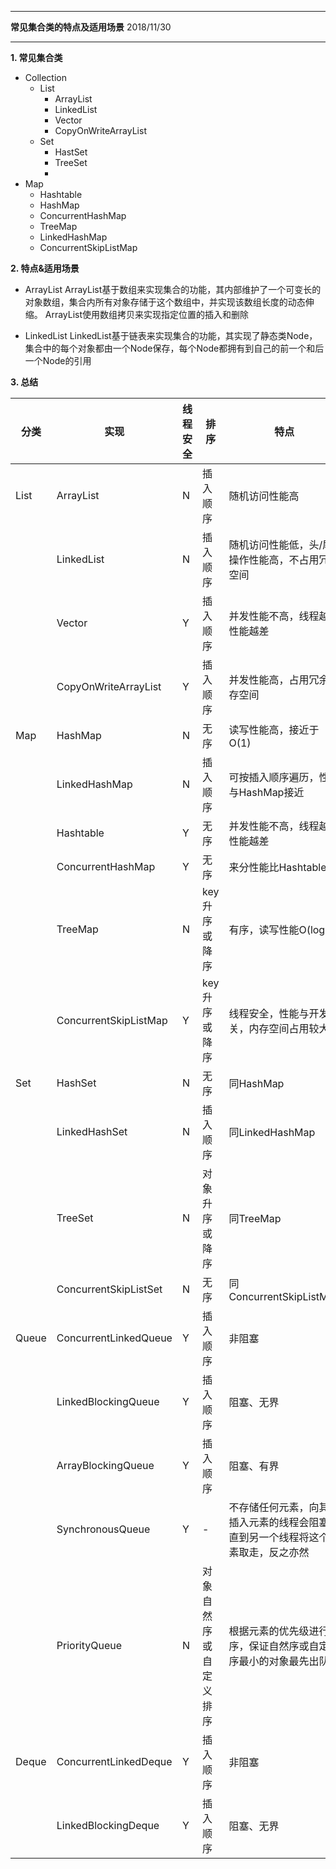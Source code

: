 ******************************************
**常见集合类的特点及适用场景**   2018/11/30
******************************************
**1. 常见集合类**
- Collection
  - List
    - ArrayList
    - LinkedList 
    - Vector 
    - CopyOnWriteArrayList
  - Set 
    - HastSet 
    - TreeSet 
    - 
- Map 
  - Hashtable 
  - HashMap 
  - ConcurrentHashMap 
  - TreeMap
  - LinkedHashMap 
  - ConcurrentSkipListMap
  



**2. 特点&适用场景**
- ArrayList
ArrayList基于数组来实现集合的功能，其内部维护了一个可变长的对象数组，集合内所有对象存储于这个数组中，并实现该数组长度的动态伸缩。
ArrayList使用数组拷贝来实现指定位置的插入和删除

- LinkedList
LinkedList基于链表来实现集合的功能，其实现了静态类Node，集合中的每个对象都由一个Node保存，每个Node都拥有到自己的前一个和后一个Node的引用


**3. 总结**

|  分类 | 实现 | 线程安全 | 排序 | 特点 | 
| ---| --- | --- | --- | ---| 
| List | ArrayList | N | 插入顺序 | 随机访问性能高| 
| | LinkedList | N | 插入顺序 | 随机访问性能低，头/尾操作性能高，不占用冗余空间 | 
| | Vector | Y | 插入顺序 | 并发性能不高，线程越多性能越差 | 
| | CopyOnWriteArrayList | Y | 插入顺序 | 并发性能高，占用冗余内存空间 | 
| Map | HashMap | N | 无序| 读写性能高，接近于O(1) | 
| | LinkedHashMap | N | 插入顺序 | 可按插入顺序遍历，性能与HashMap接近 | 
| | Hashtable | Y | 无序 | 并发性能不高，线程越多性能越差 | 
| | ConcurrentHashMap | Y | 无序 | 来分性能比Hashtable高 | 
| | TreeMap | N | key升序或降序 | 有序，读写性能O(logN) | 
| | ConcurrentSkipListMap | Y | key升序或降序 | 线程安全，性能与开发无关，内存空间占用较大 | 
| Set | HashSet | N | 无序 | 同HashMap | 
| | LinkedHashSet | N | 插入顺序 | 同LinkedHashMap | 
| | TreeSet | N | 对象升序或降序 | 同TreeMap | 
| | ConcurrentSkipListSet | N | 无序 | 同ConcurrentSkipListMap | 
| Queue | ConcurrentLinkedQueue | Y | 插入顺序 | 非阻塞 | 
| | LinkedBlockingQueue | Y | 插入顺序 | 阻塞、无界 | 
| | ArrayBlockingQueue | Y | 插入顺序 | 阻塞、有界 | 
| | SynchronousQueue | Y | - | 不存储任何元素，向其中插入元素的线程会阻塞，直到另一个线程将这个元素取走，反之亦然 | 
| | PriorityQueue | N | 对象自然序或自定义排序 | 根据元素的优先级进行排序，保证自然序或自定义序最小的对象最先出队	| 
| Deque | ConcurrentLinkedDeque | Y | 插入顺序 | 非阻塞 | 
| | LinkedBlockingDeque | Y | 插入顺序 | 阻塞、无界 | 
